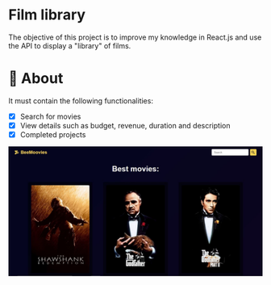 # Film library

The objective of this project is to improve my knowledge in React.js and use the API to display a "library" of films.

# 🧠 About

It must contain the following functionalities:

- [x] Search for movies
- [x] View details such as budget, revenue, duration and description
- [x] Completed projects

<img src="beemovies.JPG">
